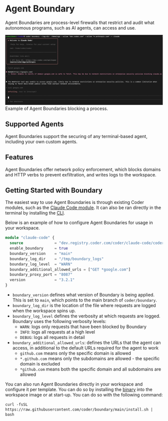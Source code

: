 # Agent Boundary

Agent Boundaries are process-level firewalls that restrict and audit what autonomous programs, such as AI agents, can access and use.

![Screenshot of Agent Boundaries blocking a process](../images/guides/ai-agents/boundary.png)Example of Agent Boundaries blocking a process.

## Supported Agents

Agent Boundaries support the securing of any terminal-based agent, including your own custom agents.

## Features

Agent Boundaries offer network policy enforcement, which blocks domains and HTTP verbs to prevent exfiltration, and writes logs to the workspace.

## Getting Started with Boundary

The easiest way to use Agent Boundaries is through existing Coder modules, such as the [Claude Code module](https://registry.coder.com/modules/coder/claude-code). It can also be ran directly in the terminal by installing the [CLI](https://github.com/coder/boundary).

Below is an example of how to configure Agent Boundaries for usage in your workspace.

```tf
module "claude-code" {
  source              = "dev.registry.coder.com/coder/claude-code/coder"
  enable_boundary     = true
  boundary_version    = "main"
  boundary_log_dir    = "/tmp/boundary_logs" 
  boundary_log_level  = "WARN"
  boundary_additional_allowed_urls = ["GET *google.com"]
  boundary_proxy_port = "8087"
  version             = "3.2.1"
}
```

- `boundary_version` defines what version of Boundary is being applied. This is set to `main`, which points to the main branch of `coder/boundary`.
- `boundary_log_dir` is the location of the file where requests are logged when the workspace spins up.
- `boundary_log_level` defines the verbosity at which requests are logged. Boundary uses the following verbosity levels:
  - `WARN`: logs only requests that have been blocked by Boundary
  - `INFO`: logs all requests at a high level
  - `DEBUG`: logs all requests in detail
- `boundary_additional_allowed_urls`: defines the URLs that the agent can access, in additional to the default URLs required for the agent to work
  - `github.com` means only the specific domain is allowed
  - `*.github.com` means only the subdomains are allowed - the specific domain is excluded
  - `*github.com` means both the specific domain and all subdomains are allowed

You can also run Agent Boundaries directly in your workspace and configure it per template. You can do so by installing the [binary](https://github.com/coder/boundary) into the workspace image or at start-up. You can do so with the following command:

```hcl
curl -fsSL https://raw.githubusercontent.com/coder/boundary/main/install.sh | bash
 ```
